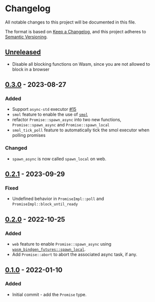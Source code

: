 # Changelog
All notable changes to this project will be documented in this file.

The format is based on [Keep a Changelog](https://keepachangelog.com/en/1.0.0/),
and this project adheres to [Semantic Versioning](https://semver.org/spec/v2.0.0.html).


## [Unreleased]
- Disable all blocking functions on Wasm, since you are not allowed to block in a browser


## [0.3.0] - 2023-08-27
### Added
- Support `async-std` executor [#15](https://github.com/EmbarkStudios/poll-promise/pull/15)
- `smol` feature to enable the use of [`smol`](https://github.com/smol-rs/smol)
- refactor `Promise::spawn_async` into two new functions, `Promise::spawn_async` and `Promise::spawn_local`
- `smol_tick_poll` feature to automatically tick the smol executor when polling promises

### Changed
- `spawn_async` is now called `spawn_local` on web.


## [0.2.1] - 2023-09-29
### Fixed
- Undefined behavior in `PromiseImpl::poll` and `PromiseImpl::block_until_ready`


## [0.2.0] - 2022-10-25
### Added
- `web` feature to enable `Promise::spawn_async` using [`wasm_bindgen_futures::spawn_local`](https://rustwasm.github.io/wasm-bindgen/api/wasm_bindgen_futures/fn.spawn_local.html).
- Add `Promise::abort` to abort the associated async task, if any.


## [0.1.0] - 2022-01-10
### Added
- Initial commit - add the `Promise` type.


[Unreleased]: https://github.com/EmbarkStudios/poll-promise/compare/0.3.0...HEAD
[0.3.0]: https://github.com/EmbarkStudios/poll-promise/releases/tag/0.3.0
[0.2.1]: https://github.com/EmbarkStudios/poll-promise/releases/tag/0.2.1
[0.2.0]: https://github.com/EmbarkStudios/poll-promise/releases/tag/0.2.0
[0.1.0]: https://github.com/EmbarkStudios/poll-promise/releases/tag/0.1.0
